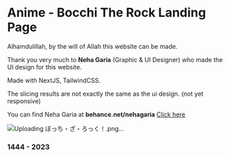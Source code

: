 # Anime - Bocchi The Rock Landing Page
<p>Alhamdulillah, by the will of Allah this website can be made.</p>
<p>Thank you very much to <b>Neha Garia</b> (Graphic & UI Designer) who made the UI design for this website.</p>
<p>Made with NextJS, TailwindCSS.</p>
<p>The slicing results are not exactly the same as the ui design. (not yet responsive)</p>
<p>You can find Neha Garia at <b>behance.net/nehagaria</b> <a href="https://behance.net/nehagaria" target="_blank">Click here</a></p>


![Uploading ぼっち・ざ・ろっく！.png…]()


### 1444 - 2023
